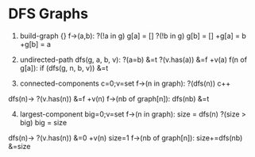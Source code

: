 # DFS Graphs
1. build-graph
  {} f->(a,b):
      ?(!a in g) g[a] = []
      ?(!b in g) g[b] = []
      +g[a] = b
      +g[b] = a
    
2. undirected-path
  dfs(g, a, b, v):
    ?(a=b)      &=t
    ?(v.has(a)) &=f
    +v(a)
    f(n of g[a]): if (dfs(g, n, b, v)) &=t
  
3. connected-components
  c=0;v=set
    f->(n in graph): 
      ?(dfs(n)) c++

  dfs(n)->
    ?(v.has(n)) &=f
    +v(n)
    f->(nb of graph[n]): dfs(nb)
    &=t

4. largest-component
  big=0;v=set
    f->(n in graph):
      size = dfs(n)
      ?(size > big) big = size

  dfs(n)->
    ?(v.has(n)) &=0
    +v(n)
    size=1
    f->(nb of graph[n]): size+=dfs(nb)
    &=size


